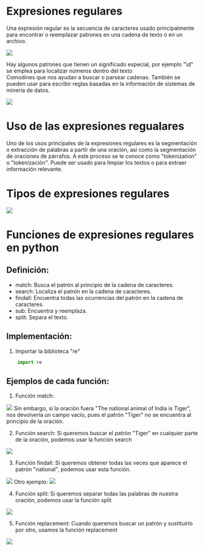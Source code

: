 # Expresiones regulares
Una expresión regular es la secuencia de caracteres usado principalmente para encontrar o reemplazar patrones en una cadena de texto o en un archivo.

<img src="./img/exp_reg.PNG" >

Hay algunos patrones que tienen un significado especial, por ejemplo "\d" se emplea para localizar números dentro del texto  
Comodines que nos ayudan a buscar o parsear cadenas.
También se pueden usar para escribir reglas basadas en la información de sistemas de minería de datos.

<img src="./img/uso_Exp.PNG" >

# Uso de las expresiones regualares
Uno de los usos principales de la expresiones regulares es la segmentación o extracción de palabras a partir de una oración, así como la segmentación de oraciones de párrafos. A este proceso se le conoce como "tokenization" o "tokenización".
Puede ser usado para limpiar los textos o para extraer información relevante.

# Tipos de expresiones regulares

<img src="./img/types.PNG" >

# Funciones de expresiones regulares en python

## Definición:
* match: Busca el patrón al principio de la cadena de caracteres.
* search: Localiza el patrón en la cadena de caracteres.
* findall: Encuentra todas las ocurrencias del patrón en la cadena de caracteres.
* sub: Encuentra y reemplaza.
* split: Separa el texto.

## Implementación:
1. Importar la biblioteca "re"
```python
    import re
```

## Ejemplos de cada función:
1. Función match:
<img src="./img/match_example.PNG" >
Sin embargo, si la oración fuera "The national animal of India is Tiger", nos devolvería un campo vacío, pues el patrón "Tiger" no se encuentra al principio de la oración.

2. Función search:
Si queremos buscar el patrón "Tiger" en cualquier parte de la oración, podemos usar la función search
<img src="./img/search_example.PNG" >

3. Función findall:
Si queremos obtener todas las veces que aparece el patrón "national", podemos usar esta función.
<img src="./img/findall_example.PNG" >
Otro ejemplo:
<img src="./img/findall_example_2.PNG" >

4. Función split:
Si queremos separar todas las palabras de nuestra oración, podemos usar la función split
<img src="./img/split_example.PNG" >

5. Función replacement:
Cuando queremos buscar un patrón y sustituirlo por otro, usamos la función replacement
<img src="./img/replacement_example.PNG" >